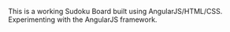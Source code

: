This is a working Sudoku Board built using AngularJS/HTML/CSS.
Experimenting with the AngularJS framework.
